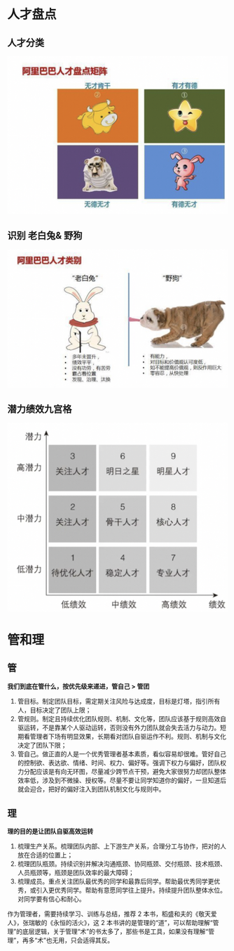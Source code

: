 # 人才盘点

## 人才分类

![Alt text](assets/man.png)

## 识别 老白兔& 野狗

![Alt text](assets/dog.png)

## 潜力绩效九宫格

![Alt text](assets/qian.png)

# 管和理

## 管

**我们到底在管什么，按优先级来递进，管自己 > 管团**

1. 管目标。制定团队目标，需定期关注风险与达成度，目标是灯塔，指引所有人，目标决定了团队上限；
2. 管规则。制定且持续优化团队规则、机制、文化等，团队应该基于规则高效自驱运转，不是靠某个人驱动运转，否则没有外力团队就会失去活力与动力。短期看管理者下场有明显效果，长期看对团队自驱运作不利。规则、机制与文化决定了团队下限；
3. 管自己。做正直的人是一个优秀管理者基本素质，看似容易却很难。管好自己的控制欲、表达欲、情绪、时间、权力、偏好等。强调下权力与偏好，团队权力分配应该是有向无环图，尽量减少跨节点干预，避免大家很努力却团队整体效率低，涉及到不微操、授权等。尽量不要让同学知道你的偏好，一旦知道后就会迎合，把好的偏好注入到团队机制文化与规则中。

## 理

**理的目的是让团队自驱高效运转**

1. 梳理生产关系。梳理团队内部、上下游生产关系，合理分工与协作，把对的人放在合适的位置上；
2. 梳理团队瓶颈。持续识别并解决沟通瓶颈、协同瓶颈、交付瓶颈、技术瓶颈、人员瓶颈等，瓶颈是团队效率的最大障碍；
3. 梳理成员。重点关注团队最优秀的同学和最靠后同学。帮助最优秀同学更优秀，或引入更优秀同学。帮助有意愿同学往上提升。持续提升团队整体水位。对同学要有信心和耐心。

作为管理者，需要持续学习、训练与总结，推荐 2 本书，稻盛和夫的《敬天爱人》，张瑞敏的《永恒的活火》，这 2 本书讲的是管理的“道”，可以帮助理解“管理”的底层逻辑，关于管理“术”的书太多了，那些书是工具，如果没有理解“管理”，再多“术”也无用，只会适得其反。
